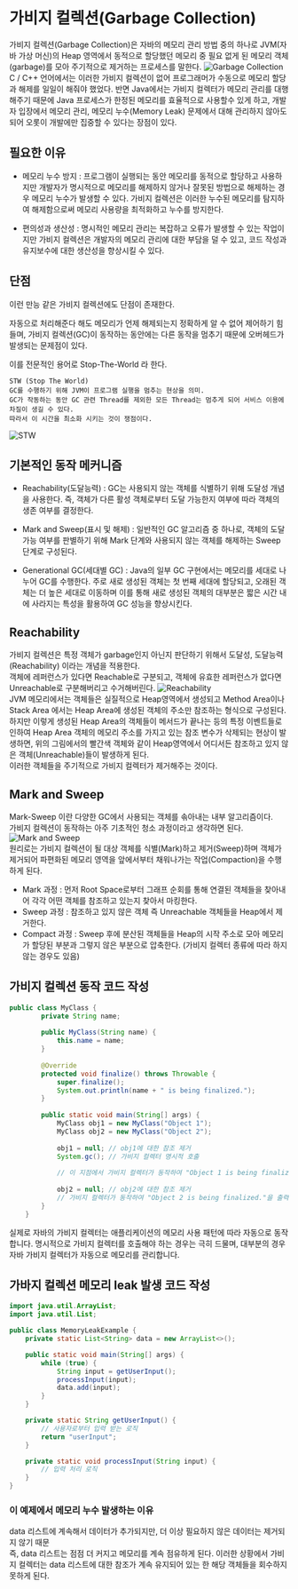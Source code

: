 # 가비지 컬렉션(Garbage Collection)
가비지 컬렉션(Garbage Collection)은 자바의 메모리 관리 방법 중의 하나로 JVM(자바 가상 머신)의 Heap 영역에서 동적으로 할당했던 메모리 중 필요 없게 된 메모리 객체(garbage)를 모아 주기적으로 제거하는 프로세스를 말한다.
![Garbage Collection](/img/p1.png "Garbage Collection")   
C / C++ 언어에서는 이러한 가비지 컬렉션이 없어 프로그래머가 수동으로 메모리 할당과 해제를 일일이 해줘야 했었다.
반면 Java에서는 가비지 컬렉터가 메모리 관리를 대행해주기 때문에 Java 프로세스가 한정된 메모리를 효율적으로 사용할수 있게 하고, 개발자 입장에서 메모리 관리, 메모리 누수(Memory Leak) 문제에서 대해 관리하지 않아도 되어 오롯이 개발에만 집중할 수 있다는 장점이 있다.

## 필요한 이유
- 메모리 누수 방지 : 프로그램이 실행되는 동안 메모리를 동적으로 할당하고 사용하지만 개발자가 명시적으로 메모리를 해제하지 않거나 잘못된 방법으로 해제하는 경우 메모리 누수가 발생할 수 있다. 가비지 컬렉션은 이러한 누수된 메모리를 탐지하여 해제함으로써 메모리 사용량을 최적화하고 누수를 방지한다.

- 편의성과 생산성 : 명시적인 메모리 관리는 복잡하고 오류가 발생할 수 있는 작업이지만 가비지 컬렉션은 개발자의 메모리 관리에 대한 부담을 덜 수 있고, 코드 작성과 유지보수에 대한 생산성을 향상시킬 수 있다.

## 단점
이런 만능 같은 가비지 컬렉션에도 단점이 존재한다.

자동으로 처리해준다 해도 메모리가 언제 해제되는지 정확하게 알 수 없어 제어하기 힘들며, 가비지 컬렉션(GC)이 동작하는 동안에는 다른 동작을 멈추기 때문에 오버헤드가 발생되는 문제점이 있다.

이를 전문적인 용어로 Stop-The-World 라 한다.

    STW (Stop The World)
    GC를 수행하기 위해 JVM이 프로그램 실행을 멈추는 현상을 의미.
    GC가 작동하는 동안 GC 관련 Thread를 제외한 모든 Thread는 멈추게 되어 서비스 이용에 차질이 생길 수 있다.
    따라서 이 시간을 최소화 시키는 것이 쟁점이다.
![STW](/img/p2.png)   

## 기본적인 동작 메커니즘
- Reachability(도달능력) : GC는 사용되지 않는 객체를 식별하기 위해 도달성 개념을 사용한다. 즉, 객체가 다른 활성 객체로부터 도달 가능한지 여부에 따라 객체의 생존 여부를 결정한다.

- Mark and Sweep(표시 및 해제) : 일반적인 GC 알고리즘 중 하나로, 객체의 도달 가능 여부를 판별하기 위해 Mark 단계와 사용되지 않는 객체를 해제하는 Sweep 단계로 구성된다.

- Generational GC(세대별 GC) : Java의 일부 GC 구현에서는 메모리를 세대로 나누어 GC를 수행한다. 주로 새로 생성된 객체는 첫 번째 세대에 할당되고, 오래된 객체는 더 높은 세대로 이동하며 이를 통해 새로 생성된 객체의 대부분은 짧은 시간 내에 사라지는 특성을 활용하여 GC 성능을 향상시킨다.

## Reachability
가비지 컬렉션은 특정 객체가 garbage인지 아닌지 판단하기 위해서 도달성, 도달능력(Reachability) 이라는 개념을 적용한다.   
객체에 레퍼런스가 있다면 Reachable로 구분되고, 객체에 유효한 레퍼런스가 없다면 Unreachable로 구분해버리고 수거해버린다.
![Reachability](/img/p3.png)   
JVM 메모리에서는 객체들은 실질적으로 Heap영역에서 생성되고 Method Area이나 Stack Area 에서는 Heap Area에 생성된 객체의 주소만 참조하는 형식으로 구성된다.   
하지만 이렇게 생성된 Heap Area의 객체들이 메서드가 끝나는 등의 특정 이벤트들로 인하여 Heap Area 객체의 메모리 주소를 가지고 있는 참조 변수가 삭제되는 현상이 발생하면, 위의 그림에서의 빨간색 객체와 같이 Heap영역에서 어디서든 참조하고 있지 않은 객체(Unreachable)들이 발생하게 된다.   
이러한 객체들을 주기적으로 가비지 컬렉터가 제거해주는 것이다.

## Mark and Sweep
Mark-Sweep 이란 다양한 GC에서 사용되는 객체를 솎아내는 내부 알고리즘이다.   
가비지 컬렉션이 동작하는 아주 기초적인 청소 과정이라고 생각하면 된다.
![Mark and Sweep](/img/p4.png)   
원리로는 가비지 컬렉션이 될 대상 객체를 식별(Mark)하고 제거(Sweep)하며 객체가 제거되어 파편화된 메모리 영역을 앞에서부터 채워나가는 작업(Compaction)을 수행하게 된다.   
- Mark 과정 : 먼저 Root Space로부터 그래프 순회를 통해 연결된 객체들을 찾아내어 각각 어떤 객체를 참조하고 있는지 찾아서 마킹한다.
- Sweep 과정 : 참조하고 있지 않은 객체 즉 Unreachable 객체들을 Heap에서 제거한다.
- Compact 과정 : Sweep 후에 분산된 객체들을 Heap의 시작 주소로 모아 메모리가 할당된 부분과 그렇지 않은 부분으로 압축한다. (가비지 컬렉터 종류에 따라 하지 않는 경우도 있음)

## 가비지 컬렉션 동작 코드 작성

```java
public class MyClass {
        private String name;
    
        public MyClass(String name) {
            this.name = name;
        }
    
        @Override
        protected void finalize() throws Throwable {
            super.finalize();
            System.out.println(name + " is being finalized.");
        }
    
        public static void main(String[] args) {
            MyClass obj1 = new MyClass("Object 1");
            MyClass obj2 = new MyClass("Object 2");
    
            obj1 = null; // obj1에 대한 참조 제거
            System.gc(); // 가비지 컬렉터 명시적 호출
    
            // 이 지점에서 가비지 컬렉터가 동작하여 "Object 1 is being finalized."을 출력
    
            obj2 = null; // obj2에 대한 참조 제거
            // 가비지 컬렉터가 동작하여 "Object 2 is being finalized."을 출력
        }
    }
```
실제로 자바의 가비지 컬렉터는 애플리케이션의 메모리 사용 패턴에 따라 자동으로 동작합니다. 명시적으로 가비지 컬렉터를 호출해야 하는 경우는 극히 드물며, 대부분의 경우 자바 가비지 컬렉터가 자동으로 메모리를 관리합니다.

## 가바지 컬렉션 메모리 leak 발생 코드 작성
```java
import java.util.ArrayList;
import java.util.List;

public class MemoryLeakExample {
    private static List<String> data = new ArrayList<>();

    public static void main(String[] args) {
        while (true) {
            String input = getUserInput();
            processInput(input);
            data.add(input);
        }
    }

    private static String getUserInput() {
        // 사용자로부터 입력 받는 로직
        return "userInput";
    }

    private static void processInput(String input) {
        // 입력 처리 로직
    }
}

```
### 이 예제에서 메모리 누수 발생하는 이유
data 리스트에 계속해서 데이터가 추가되지만, 더 이상 필요하지 않은 데이터는 제거되지 않기 때문   
즉, data 리스트는 점점 더 커지고 메모리를 계속 점유하게 된다. 이러한 상황에서 가비지 컬렉터는 data 리스트에 대한 참조가 계속 유지되어 있는 한 해당 객체들을 회수하지 못하게 된다.